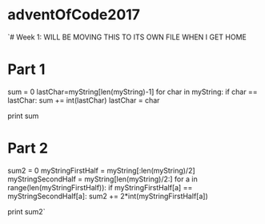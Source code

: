 # adventOfCode2017

`# Week 1: WILL BE MOVING THIS TO ITS OWN FILE WHEN I GET HOME
# Part 1
sum = 0
lastChar=myString[len(myString)-1]
for char in myString:
  if char == lastChar:
    sum += int(lastChar)
  lastChar = char
  
print sum

# Part 2
sum2 = 0
myStringFirstHalf = myString[:len(myString)/2]
myStringSecondHalf = myString[len(myString)/2:]
for a in range(len(myStringFirstHalf)):
  if myStringFirstHalf[a] == myStringSecondHalf[a]:
    sum2 += 2*int(myStringFirstHalf[a])
    
print sum2`
